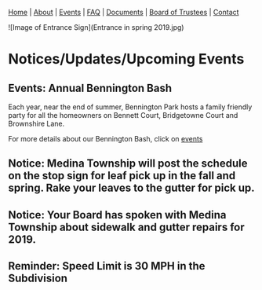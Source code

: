 [Home](index.md) | [About](about.md) | [Events](events.md) | [FAQ](faq.md) | [Documents](documents.md) | [Board of Trustees](trustees.md) | [Contact](contact.md)

![Image of Entrance Sign](Entrance in spring 2019.jpg)


# Notices/Updates/Upcoming Events


## Events:   Annual Bennington Bash

Each year, near the end of summer, Bennington Park hosts a family friendly party for all the homeowners on Bennett Court, Bridgetowne Court and Brownshire Lane.

For more details about our Bennington Bash, click on [events](events.md)

## Notice:  Medina Township will post the schedule on the stop sign for leaf pick up in the fall and spring. Rake your leaves to the gutter for pick up.

## Notice:  Your Board has spoken with Medina Township about sidewalk and gutter repairs for 2019.

## Reminder:  Speed Limit is 30 MPH in the Subdivision
